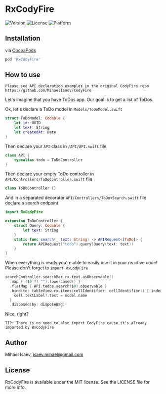 # RxCodyFire

[![Version](https://img.shields.io/cocoapods/v/RxCodyFire.svg?style=flat)](https://cocoapods.org/pods/RxCodyFire)
[![License](https://img.shields.io/cocoapods/l/RxCodyFire.svg?style=flat)](https://cocoapods.org/pods/RxCodyFire)
[![Platform](https://img.shields.io/cocoapods/p/RxCodyFire.svg?style=flat)](https://cocoapods.org/pods/RxCodyFire)

## Installation

via [CocoaPods](https://cocoapods.org)

```ruby
pod 'RxCodyFire'
```

## How to use

`Please see API declaration examples in the original CodyFire repo https://github.com/MihaelIsaev/CodyFire`

Let's imagine that you have ToDos app. Our goal is to get a list of ToDos.

Ok, let's declare a ToDo model in `Models/ToDoModel.swift`
```swift
struct ToDoModel: Codable {
    let id: UUID
    let text: String
    let createdAt: Date
}
```

Then declare your `API` class in `/API/API.swift` file
```swift
class API {
    typealias todo = ToDoController
}
```

Then declare your empty ToDo controller in `API/Controllers/ToDoController.swift` file
```swift
class ToDoController {}
```

And in a separated decorator `API/Controllers/ToDo+Search.swift` file declare a search endpoint
```swift
import RxCodyFire

extension ToDoController {
    struct Query: Codable {
        let text: String
    }
    static func search(_ text: String) -> APIRequest<[ToDo]> {
        return APIRequest("todo").query(Query(text: text))
    }
}
```

When everything is ready you're able to easily use it in your reactive code!
Please don't forget to `import RxCodyFire`
```swift
searchController.searchBar.rx.text.asObservable()
  .map { ($0 ?? "").lowercased() }
  .flatMap { API.todos.search($0).observable }
  .bind(to: tableView.rx.items(cellIdentifier: cellIdentifier)) { index, model, cell in
    cell.textLabel?.text = model.name
  }
  .disposed(by: disposeBag)
```

Nice, right?

`TIP: There is no need to also import CodyFire cause it's already imported by RxCodyFire`

## Author

Mihael Isaev, isaev.mihael@gmail.com

## License

RxCodyFire is available under the MIT license. See the LICENSE file for more info.
